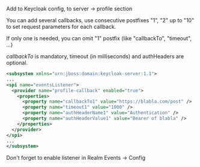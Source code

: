 Add to Keycloak config, to server -> profile section 

You can add several callbacks, use consecutive postfixes "1", "2" up to "10" to set request parameters for each callback.

If only one is needed, you can omit "1" postfix (like "callbackTo", "timeout", ...)

*callbackTo* is mandatory, timeout (in milliseconds) and authHeaders are optional.
```xml
<subsystem xmlns="urn:jboss:domain:keycloak-server:1.1">
...
<spi name="eventsListener">
  <provider name="profile-callback" enabled="true">
    <properties>
      <property name="callbackTo1" value="https://blabla.com/post" />
      <property name="timeout1" value="1000" />
      <property name="authHeaderName1" value="Authentication" />
      <property name="authHeaderValue1" value="Bearer of blabla" />
    </properties>
  </provider>
</spi>
...
</subsystem>
```

Don't forget to enable listener in Realm Events -> Config
